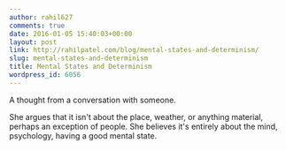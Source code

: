 ```yaml
---
author: rahil627
comments: true
date: 2016-01-05 15:40:03+00:00
layout: post
link: http://rahilpatel.com/blog/mental-states-and-determinism/
slug: mental-states-and-determinism
title: Mental States and Determinism
wordpress_id: 6056
---
```


A thought from a conversation with someone.

She argues that it isn't about the place, weather, or anything material, perhaps an exception of people. She believes it's entirely about the mind, psychology, having a good mental state.
